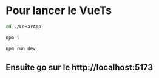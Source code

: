 # Pour lancer le VueTs

```sh
cd ./LeBarApp

npm i

npm run dev
```

## Ensuite go sur le http://localhost:5173

